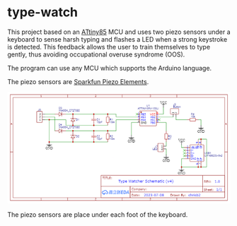 # type-watch
This project based on an [ATtiny85](https://www.microchip.com/en-us/product/ATtiny85) MCU and uses two piezo sensors under a keyboard to sense harsh typing and flashes a LED when a strong keystroke is detected. This feedback allows the user to train themselves to type gently, thus avoiding occupational overuse syndrome (OOS).

The program can use any MCU which supports the Arduino language.

The piezo sensors are [Sparkfun Piezo Elements](https://www.sparkfun.com/products/10293).

![circuit diagram](images/type-watch-circuit.png)

The piezo sensors are place under each foot of the keyboard.
